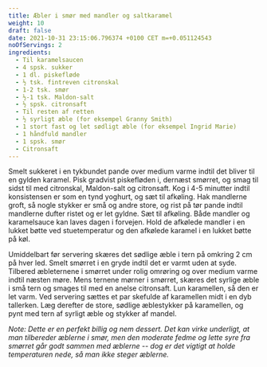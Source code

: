 ```yaml
---
title: Æbler i smør med mandler og saltkaramel
weight: 10
draft: false
date: 2021-10-31 23:15:06.796374 +0100 CET m=+0.051124543
noOfServings: 2
ingredients:
  - Til karamelsaucen
  - 4 spsk. sukker
  - 1 dl. piskefløde
  - ½ tsk. fintreven citronskal
  - 1-2 tsk. smør
  - ½-1 tsk. Maldon-salt
  - ½ spsk. citronsaft
  - Til resten af retten
  - ½ syrligt æble (for eksempel Granny Smith)
  - 1 stort fast og let sødligt æble (for eksempel Ingrid Marie)
  - 1 håndfuld mandler
  - 1 spsk. smør
  - Citronsaft
---
```




Smelt sukkeret i en tykbundet pande over medium varme indtil det bliver
til en gylden karamel. Pisk gradvist piskefløden i, dernæst smørret, og
smag til sidst til med citronskal, Maldon-salt og citronsaft. Kog i 4-5
minutter indtil konsistensen er som en tynd yoghurt, og sæt til
afkøling. Hak mandlerne groft, så nogle stykker er små og andre store,
og rist på tør pande indtil mandlerne dufter ristet og er let gyldne.
Sæt til afkøling. Både mandler og karamelsauce kan laves dagen i
forvejen. Hold de afkølede mandler i en lukket bøtte ved stuetemperatur
og den afkølede karamel i en lukket bøtte på køl.

Umiddelbart før servering skæres det sødlige æble i tern på omkring 2 cm
på hver led. Smelt smørret i en gryde indtil det er varmt uden at syde.
Tilbered æbleternene i smørret under rolig omrøring og over medium varme
indtil næsten møre. Mens ternene mørner i smørret, skæres det syrlige
æble i små tern og smages til med en anelse citronsaft. Lun karamellen,
så den er let varm. Ved servering sættes et par skefulde af karamellen
midt i en dyb tallerken. Læg derefter de store, sødlige æblestykker på
karamellen, og pynt med tern af syrligt æble og stykker af mandel.

*Note: Dette er en perfekt billig og nem dessert. Det kan virke
underligt, at man tilbereder æblerne i smør, men den moderate fedme og
lette syre fra smørret går godt sammen med æblerne -- dog er det vigtigt
at holde temperaturen nede, så man ikke steger æblerne.*

